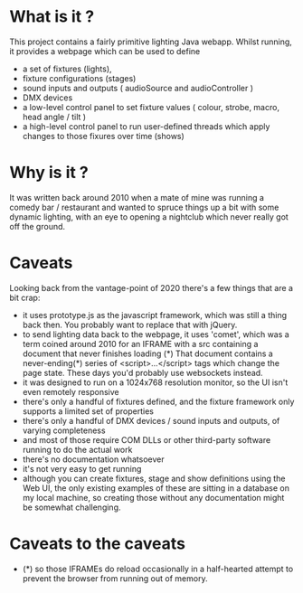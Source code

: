 # What is it ?

This project contains a fairly primitive lighting Java webapp. 
Whilst running, it provides a webpage which can be used to define 
* a set of fixtures (lights), 
* fixture configurations (stages) 
* sound inputs and outputs ( audioSource and audioController )
* DMX devices
* a low-level control panel to set fixture values ( colour, strobe, macro, head angle / tilt )
* a high-level control panel to run user-defined threads which apply changes to those fixures over time (shows)

# Why is it ?

It was written back around 2010 when a mate of mine was running a comedy bar / restaurant 
and wanted to spruce things up a bit with some dynamic lighting, with an eye to opening a nightclub which never really got off the ground.

# Caveats

Looking back from the vantage-point of 2020 there's a few things that are a bit crap:

* it uses prototype.js as the javascript framework, which was still a thing back then. You probably want to replace that with jQuery.
* to send lighting data back to the webpage, it uses 'comet', which was a term coined around 2010 for an IFRAME with a src containing a document that never finishes loading (\*)
  That document contains a never-ending(\*) series of \<script>...\</script> tags which change the page state.
  These days you'd probably use websockets instead.
* it was designed to run on a 1024x768 resolution monitor, so the UI isn't even remotely responsive
* there's only a handful of fixtures defined, and the fixture framework only supports a limited set of properties
* there's only a handful of DMX devices / sound inputs and outputs, of varying completeness
* and most of those require COM DLLs  or other third-party software running to do the actual work
* there's no documentation whatsoever
* it's not very easy to get running
* although you can create fixtures, stage and show definitions using the Web UI, 
  the only existing examples of these are sitting in a database on my local machine, so creating those without any documentation might be somewhat challenging.

# Caveats to the caveats

* (*) so those IFRAMEs do reload occasionally in a half-hearted attempt to prevent the browser from running out of memory.

